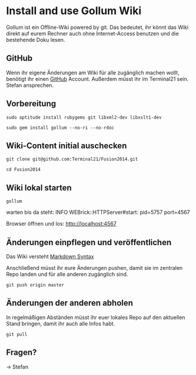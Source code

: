 # Install and use Gollum Wiki

Gollum ist ein Offline-Wiki powered by git. Das bedeutet, ihr könnt das Wiki direkt auf eurem Rechner auch ohne Internet-Access benutzen und die bestehende Doku lesen.

## GitHub

Wenn ihr eigene Änderungen am Wiki für alle zugänglich machen wollt, benötigt ihr einen [GitHub](https://gitthub.com/) Account. Außerdem müsst ihr im Terminal21 sein. Stefan ansprechen.

## Vorbereitung

`sudo aptitude install rubygems git libxml2-dev libxslt1-dev`

`sudo gem install gollum --no-ri --no-rdoc`

## Wiki-Content initial auschecken
`git clone git@github.com:Terminal21/Fusion2014.git`

`cd Fusion2014`

## Wiki lokal starten

`gollum`

warten bis da steht: INFO  WEBrick::HTTPServer#start: pid=5757 port=4567

Browser öffnen und los: [http://localhost:4567](http://localhost:4567)

## Änderungen einpflegen und veröffentlichen

Das Wiki versteht [Markdown Syntax](http://daringfireball.net/projects/markdown/)

Anschließend müsst ihr eure Änderungen pushen, damit sie im zentralen Repo landen und für alle anderen zugänglich sind.

`git push origin master`

## Änderungen der anderen abholen

In regelmäßigen Abständen müsst ihr euer lokales Repo auf den aktuellen Stand bringen, damit ihr auch alle Infos habt.

`git pull`

## Fragen?

-> Stefan
